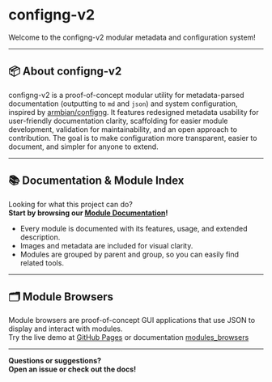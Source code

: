 # configng-v2

Welcome to the configng-v2 modular metadata and configuration system!

---

## 📦 About configng-v2

configng-v2 is a proof-of-concept modular utility for metadata-parsed documentation (outputting to `md` and `json`) and system configuration, inspired by [armbian/configng](https://github.com/armbian/configng). It features redesigned metadata usability for user-friendly documentation clarity, scaffolding for easier module development, validation for maintainability, and an open approach to contribution. The goal is to make configuration more transparent, easier to document, and simpler for anyone to extend.


---

## 📚 Documentation & Module Index

Looking for what this project can do?  
**Start by browsing our [Module Documentation](./docs/README.md)!**

- Every module is documented with its features, usage, and extended description.
- Images and metadata are included for visual clarity.
- Modules are grouped by parent and group, so you can easily find related tools.

---

## 🗂 Module Browsers

Module browsers are proof-of-concept GUI applications that use JSON to display and interact with modules.   
Try the live demo at [GitHub Pages](https://tearran.github.io/configng-v2/index.html) or documentation [modules_browsers](https://github.com/Tearran/configng-v2/blob/main/modules_browsers/README.md)

---


**Questions or suggestions?  
Open an issue or check out the docs!**
